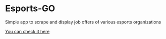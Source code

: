 # Esports-GO

Simple app to scrape and display job offers of various esports organizations

[You can check it here](https://esports-go.net/)
